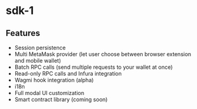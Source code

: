 # sdk-1
## Features

- Session persistence
- Multi MetaMask provider (let user choose between browser extension and mobile wallet)
- Batch RPC calls (send multiple requests to your wallet at once)
- Read-only RPC calls and Infura integration
- Wagmi hook integration (alpha)
- i18n
- Full modal UI customization
- Smart contract library (coming soon)
